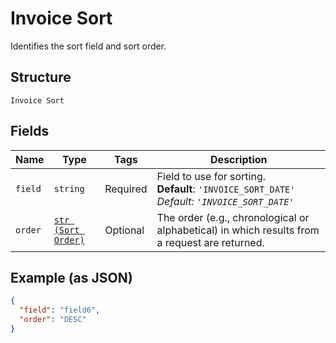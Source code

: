 
# Invoice Sort

Identifies the  sort field and sort order.

## Structure

`Invoice Sort`

## Fields

| Name | Type | Tags | Description |
|  --- | --- | --- | --- |
| `field` | `string` | Required | Field to use for sorting.<br>**Default**: `'INVOICE_SORT_DATE'`<br>*Default: `'INVOICE_SORT_DATE'`* |
| `order` | [`str (Sort Order)`](/doc/models/sort-order.md) | Optional | The order (e.g., chronological or alphabetical) in which results from a request are returned. |

## Example (as JSON)

```json
{
  "field": "field6",
  "order": "DESC"
}
```

